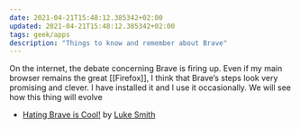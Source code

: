 ```yaml
---
date: 2021-04-21T15:48:12.385342+02:00
updated: 2021-04-21T15:48:12.385342+02:00
tags: geek/apps
description: "Things to know and remember about Brave"
---
```

On the internet, the debate concerning Brave is firing up. Even if my main browser remains the great [[Firefox]], I think that Brave’s steps look very promising and clever. I have installed it and I use it occasionally. We will see how this thing will evolve

- [Hating Brave is Cool!](https://lukesmith.xyz/articles/brave "Hating Brave is Cool!") by [Luke Smith](https://lukesmith.xyz/ "Luke Smith")